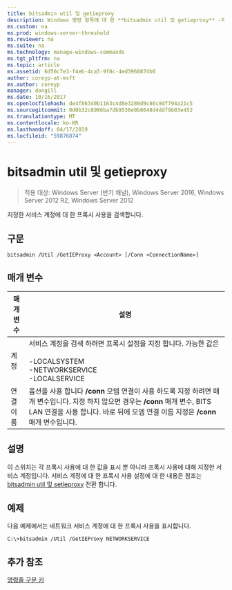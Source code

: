 ```yaml
---
title: bitsadmin util 및 getieproxy
description: Windows 명령 항목에 대 한 **bitsadmin util 및 getieproxy** -지정한 서비스 계정에 대 한 프록시 사용을 검색 합니다.
ms.custom: na
ms.prod: windows-server-threshold
ms.reviewer: na
ms.suite: na
ms.technology: manage-windows-commands
ms.tgt_pltfrm: na
ms.topic: article
ms.assetid: 6d50c7e3-f4eb-4ca5-9f0c-4ed396087db6
author: coreyp-at-msft
ms.author: coreyp
manager: dongill
ms.date: 10/16/2017
ms.openlocfilehash: de4f86340b1163c4d8e3286d9c86c9df794a21c5
ms.sourcegitcommit: 0d0b32c8986ba7db9536e0b8648d4ddf9b03e452
ms.translationtype: MT
ms.contentlocale: ko-KR
ms.lasthandoff: 04/17/2019
ms.locfileid: "59876874"
---
```

# <a name="bitsadmin-util-and-getieproxy"></a>bitsadmin util 및 getieproxy

> 적용 대상: Windows Server (반기 채널), Windows Server 2016, Windows Server 2012 R2, Windows Server 2012

지정한 서비스 계정에 대 한 프록시 사용을 검색합니다.

## <a name="syntax"></a>구문

```
bitsadmin /Util /GetIEProxy <Account> [/Conn <ConnectionName>]
```

## <a name="parameters"></a>매개 변수

|매개 변수|설명|
|-------|--------|
|계정|서비스 계정을 검색 하려면 프록시 설정을 지정 합니다. 가능한 값은<br /><br />-LOCALSYSTEM<br />-NETWORKSERVICE<br />-LOCALSERVICE|
|연결 이름|옵션을 사용 합니다 **/conn** 모뎀 연결이 사용 하도록 지정 하려면 매개 변수입니다. 지정 하지 않으면 경우는 **/conn** 매개 변수, BITS LAN 연결을 사용 합니다. 바로 뒤에 모뎀 연결 이름 지정은 **/conn** 매개 변수입니다.|

## <a name="remarks"></a>설명

이 스위치는 각 프록시 사용에 대 한 값을 표시 뿐 아니라 프록시 사용에 대해 지정한 서비스 계정입니다. 서비스 계정에 대 한 프록시 사용 설정에 대 한 내용은 참조는 [bitsadmin util 및 setieproxy](bitsadmin-util-and-setieproxy.md) 전환 합니다.

## <a name="BKMK_examples"></a>예제

다음 예제에서는 네트워크 서비스 계정에 대 한 프록시 사용을 표시합니다.

```
C:\>bitsadmin /Util /GetIEProxy NETWORKSERVICE
```

## <a name="additional-references"></a>추가 참조

[명령줄 구문 키](command-line-syntax-key.md)
